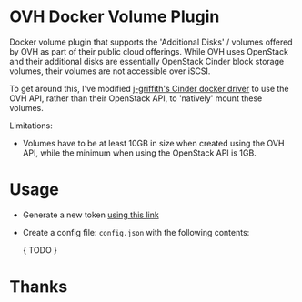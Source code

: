 # OVH Docker Volume Plugin

Docker volume plugin that supports the 'Additional Disks' / volumes offered by OVH as part of their public cloud offerings.
While OVH uses OpenStack and their additional disks are essentially OpenStack Cinder block storage volumes, their volumes are not accessible over iSCSI.
 
To get around this, I've modified [j-griffith's Cinder docker driver](https://github.com/j-griffith/cinder-docker-driver) 
to use the OVH API, rather than their OpenStack API, to 'natively' mount these volumes. 

Limitations:

* Volumes have to be at least 10GB in size when created using the OVH API, while the minimum when using the OpenStack API is 1GB.

# Usage

* Generate a new token [using this link](https://api.ovh.com/createToken/?GET=/cloud/project/*/volume*&POST=/cloud/project/*/volume*&GET=/cloud/project/*/instance)
* Create a config file: `config.json` with the following contents:

    {
    TODO
    }



# Thanks

